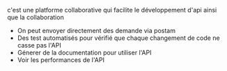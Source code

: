 c'est une platforme collaborative qui facilite le développement d'api ainsi que la collaboration

- On peut envoyer directement des demande via postam
- Des test automatisés pour vérifié que chaque changement de code ne casse pas l'API
- Génerer de la documentation pour utiliser l'API
- Voir les performances de l'API
